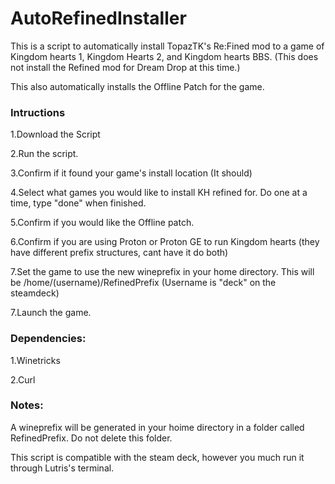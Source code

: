 # AutoRefinedInstaller

This is a script to automatically install TopazTK's Re:Fined mod to a game of Kingdom hearts 1, Kingdom Hearts 2, and Kingdom hearts BBS. (This does not install the Refined mod for Dream Drop at this time.)

This also automatically installs the Offline Patch for the game. 

### Intructions
 
 1.Download the Script
 
 2.Run the script.
 
 3.Confirm if it found your game's install location (It should)
 
 4.Select what games you would like to install KH refined for. Do one at a time, type "done" when finished.
 
 5.Confirm if you would like the Offline patch.
 
 6.Confirm if you are using Proton or Proton GE to run Kingdom hearts (they have different prefix structures, cant have it do both)
 
 7.Set the game to use the new wineprefix in your home directory. This will be /home/(username)/RefinedPrefix (Username is "deck" on the steamdeck)
 
 7.Launch the game.
 
 
 
 
### Dependencies:
  
  1.Winetricks
  
  2.Curl
  
  
  
### Notes:

A wineprefix will be generated in your hoime directory in a folder called RefinedPrefix. Do not delete this folder. 

This script is compatible with the steam deck, however you much run it through Lutris's terminal.

